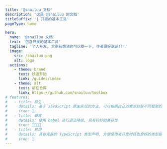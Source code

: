 ```yaml
---
title: '@snailuu 文档'
description: '这是 @snailuu 的文档'
titleSuffix: '| 开发的基本工具'
pageType: home

hero:
  name: '@snailuu 文档'
  text: '包含开发的基本工具'
  tagline: '个人开发, 大家有想法的可以提一下, 作者很好说话!!!'
  image:
    src: /snailuu.png
    alt: logo
  actions:
    - theme: brand
      text: 快速开始
      link: /guides/index
    - theme: alt
      text: 前往仓库
      link: https://github.com/snailuu/toolbox
# features:
#   - title: 原生
#     details: 基于 JavaScript 原生实现的方法, 可以根据自己的需求封装不同框架的版本
#     icon: 🦾
#   - title: 兼容
#     details: 使用 babel 进行语法降级, 具有较好的兼容性
#     icon: 👨‍❤️‍💋‍👨
#   - title: 易用
#     details: 具有完善的 TypeScript 类型声明, 方便使用者开发时获取良好的类型提示和校验
#     icon: 🤺
---
```


